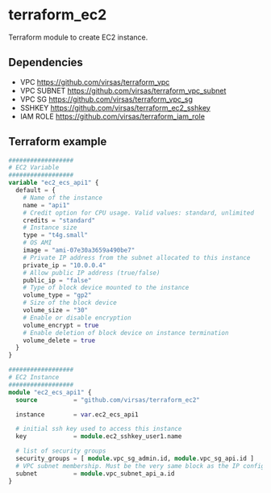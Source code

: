 # terraform_ec2

Terraform module to create EC2 instance.

## Dependencies

- VPC <https://github.com/virsas/terraform_vpc>
- VPC SUBNET <https://github.com/virsas/terraform_vpc_subnet>
- VPC SG <https://github.com/virsas/terraform_vpc_sg>
- SSHKEY <https://github.com/virsas/terraform_ec2_sshkey>
- IAM ROLE <https://github.com/virsas/terraform_iam_role>

## Terraform example

``` terraform
##################
# EC2 Variable
##################
variable "ec2_ecs_api1" { 
  default = {
    # Name of the instance
    name = "api1"
    # Credit option for CPU usage. Valid values: standard, unlimited
    credits = "standard"
    # Instance size
    type = "t4g.small"
    # OS AMI
    image = "ami-07e30a3659a490be7"
    # Private IP address from the subnet allocated to this instance
    private_ip = "10.0.0.4"
    # Allow public IP address (true/false)
    public_ip = "false"
    # Type of block device mounted to the instance
    volume_type = "gp2"
    # Size of the block device
    volume_size = "30"
    # Enable or disable encryption
    volume_encrypt = true
    # Enable deletion of block device on instance termination
    volume_delete = true
  } 
}

##################
# EC2 Instance
##################
module "ec2_ecs_api1" {
  source          = "github.com/virsas/terraform_ec2"

  instance        = var.ec2_ecs_api1

  # initial ssh key used to access this instance
  key             = module.ec2_sshkey_user1.name

  # list of security groups
  security_groups = [ module.vpc_sg_admin.id, module.vpc_sg_api.id ]
  # VPC subnet membership. Must be the very same block as the IP configuration of the private_ip
  subnet          = module.vpc_subnet_api_a.id
}
```
